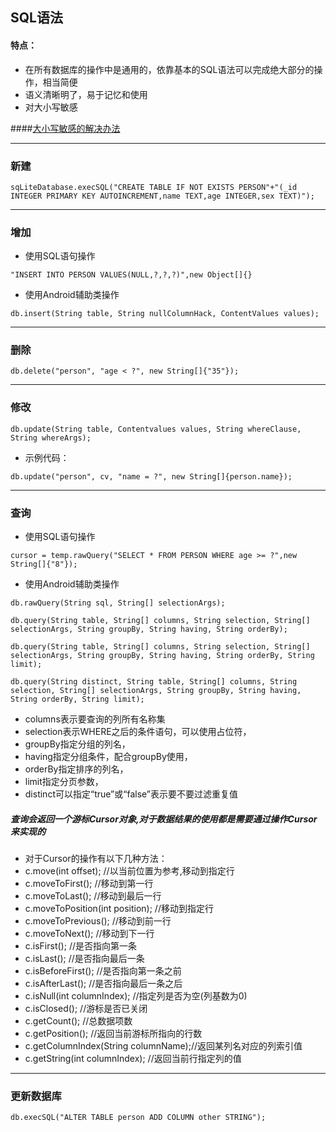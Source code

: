 ## SQL语法
#### 特点：
* 在所有数据库的操作中是通用的，依靠基本的SQL语法可以完成绝大部分的操作，相当简便
* 语义清晰明了，易于记忆和使用
* 对大小写敏感 

####[大小写敏感的解决办法](http://www.cnblogs.com/zhuawang/archive/2013/01/15/2861566.html)

---
### 新建

`sqLiteDatabase.execSQL("CREATE TABLE IF NOT EXISTS PERSON"+"(_id INTEGER PRIMARY KEY AUTOINCREMENT,name TEXT,age INTEGER,sex TEXT)");`

---
### 增加
* 使用SQL语句操作

`"INSERT INTO PERSON VALUES(NULL,?,?,?)",new Object[]{}`

* 使用Android辅助类操作

`db.insert(String table, String nullColumnHack, ContentValues values);  
`

---
### 删除

`db.delete("person", "age < ?", new String[]{"35"});`

---
### 修改

`db.update(String table, Contentvalues values, String whereClause, String whereArgs);  `

* 示例代码：

`db.update("person", cv, "name = ?", new String[]{person.name});  `

---
### 查询
* 使用SQL语句操作

`cursor = temp.rawQuery("SELECT * FROM PERSON WHERE age >= ?",new String[]{"8"});`

* 使用Android辅助类操作

`db.rawQuery(String sql, String[] selectionArgs);  `

`db.query(String table, String[] columns, String selection, String[] selectionArgs, String groupBy, String having, String orderBy);`  

`db.query(String table, String[] columns, String selection, String[] selectionArgs, String groupBy, String having, String orderBy, String limit);`  

`db.query(String distinct, String table, String[] columns, String selection, String[] selectionArgs, String groupBy, String having, String orderBy, String limit); `

* columns表示要查询的列所有名称集
* selection表示WHERE之后的条件语句，可以使用占位符，
* groupBy指定分组的列名，
* having指定分组条件，配合groupBy使用，
* orderBy指定排序的列名，
* limit指定分页参数，
* distinct可以指定“true”或“false”表示要不要过滤重复值

##### 查询会返回一个游标Cursor对象,对于数据结果的使用都是需要通过操作Cursor来实现的
* 对于Cursor的操作有以下几种方法：
* c.move(int offset); //以当前位置为参考,移动到指定行
* c.moveToFirst();    //移动到第一行  
* c.moveToLast();     //移动到最后一行 
* c.moveToPosition(int position); //移动到指定行  
* c.moveToPrevious(); //移动到前一行  
* c.moveToNext();     //移动到下一行
* c.isFirst();        //是否指向第一条  
* c.isLast();     //是否指向最后一条  
* c.isBeforeFirst();  //是否指向第一条之前 
* c.isAfterLast();    //是否指向最后一条之后  
* c.isNull(int columnIndex);  //指定列是否为空(列基数为0)  
* c.isClosed();       //游标是否已关闭
* c.getCount();       //总数据项数  
* c.getPosition();    //返回当前游标所指向的行数  
* c.getColumnIndex(String columnName);//返回某列名对应的列索引值  
* c.getString(int columnIndex);   //返回当前行指定列的值  

---
### 更新数据库

`db.execSQL("ALTER TABLE person ADD COLUMN other STRING");  `
 
